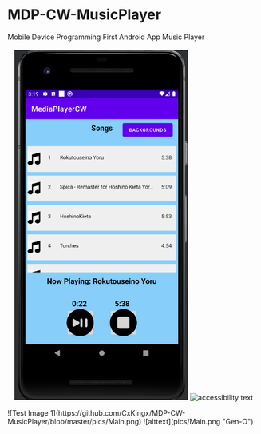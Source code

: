 # MDP-CW-MusicPlayer
Mobile Device Programming First Android App Music Player
<p align="center">
  <img src="\pics\Main.png" width="350" title="hover text">
  <img src="your_relative_path_here_number_2_large_name" width="350" alt="accessibility text">
</p>
![Test Image 1](https://github.com/CxKingx/MDP-CW-MusicPlayer/blob/master/pics/Main.png)
![alttext](pics/Main.png "Gen-O")
